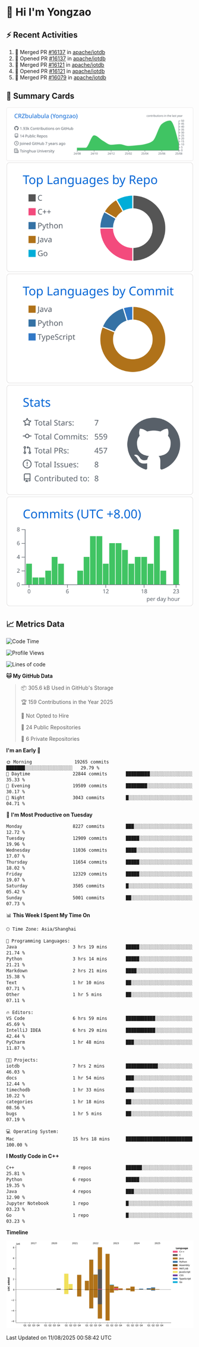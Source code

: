 # 👋 Hi I'm Yongzao

## ⚡ Recent Activities
<!--START_SECTION:activity-->
1. 🎉 Merged PR [#16137](https://github.com/apache/iotdb/pull/16137) in [apache/iotdb](https://github.com/apache/iotdb)
2. 💪 Opened PR [#16137](https://github.com/apache/iotdb/pull/16137) in [apache/iotdb](https://github.com/apache/iotdb)
3. 🎉 Merged PR [#16121](https://github.com/apache/iotdb/pull/16121) in [apache/iotdb](https://github.com/apache/iotdb)
4. 💪 Opened PR [#16121](https://github.com/apache/iotdb/pull/16121) in [apache/iotdb](https://github.com/apache/iotdb)
5. 🎉 Merged PR [#16079](https://github.com/apache/iotdb/pull/16079) in [apache/iotdb](https://github.com/apache/iotdb)
<!--END_SECTION:activity-->

## 🎑 Summary Cards

[![](https://raw.githubusercontent.com/CRZbulabula/CRZbulabula/main/profile-summary-card-output/github/0-profile-details.svg)](https://github.com/vn7n24fzkq/github-profile-summary-cards)
[![](https://raw.githubusercontent.com/CRZbulabula/CRZbulabula/main/profile-summary-card-output/github/1-repos-per-language.svg)](https://github.com/vn7n24fzkq/github-profile-summary-cards) [![](https://raw.githubusercontent.com/CRZbulabula/CRZbulabula/main/profile-summary-card-output/github/2-most-commit-language.svg)](https://github.com/vn7n24fzkq/github-profile-summary-cards)
[![](https://raw.githubusercontent.com/CRZbulabula/CRZbulabula/main/profile-summary-card-output/github/3-stats.svg)](https://github.com/vn7n24fzkq/github-profile-summary-cards) [![](https://raw.githubusercontent.com/CRZbulabula/CRZbulabula/main/profile-summary-card-output/github/4-productive-time.svg)](https://github.com/vn7n24fzkq/github-profile-summary-cards)

## 📈 Metrics Data

<!--START_SECTION:waka-->
![Code Time](http://img.shields.io/badge/Code%20Time-1%2C119%20hrs%2010%20mins-blue)

![Profile Views](http://img.shields.io/badge/Profile%20Views-0-blue)

![Lines of code](https://img.shields.io/badge/From%20Hello%20World%20I%27ve%20Written-35.4%20million%20lines%20of%20code-blue)

**🐱 My GitHub Data** 

> 📦 305.6 kB Used in GitHub's Storage 
 > 
> 🏆 159 Contributions in the Year 2025
 > 
> 🚫 Not Opted to Hire
 > 
> 📜 24 Public Repositories 
 > 
> 🔑 6 Private Repositories 
 > 
**I'm an Early 🐤** 

```text
🌞 Morning                19265 commits       ███████░░░░░░░░░░░░░░░░░░   29.79 % 
🌆 Daytime                22844 commits       █████████░░░░░░░░░░░░░░░░   35.33 % 
🌃 Evening                19509 commits       ████████░░░░░░░░░░░░░░░░░   30.17 % 
🌙 Night                  3043 commits        █░░░░░░░░░░░░░░░░░░░░░░░░   04.71 % 
```
📅 **I'm Most Productive on Tuesday** 

```text
Monday                   8227 commits        ███░░░░░░░░░░░░░░░░░░░░░░   12.72 % 
Tuesday                  12909 commits       █████░░░░░░░░░░░░░░░░░░░░   19.96 % 
Wednesday                11036 commits       ████░░░░░░░░░░░░░░░░░░░░░   17.07 % 
Thursday                 11654 commits       █████░░░░░░░░░░░░░░░░░░░░   18.02 % 
Friday                   12329 commits       █████░░░░░░░░░░░░░░░░░░░░   19.07 % 
Saturday                 3505 commits        █░░░░░░░░░░░░░░░░░░░░░░░░   05.42 % 
Sunday                   5001 commits        ██░░░░░░░░░░░░░░░░░░░░░░░   07.73 % 
```


📊 **This Week I Spent My Time On** 

```text
🕑︎ Time Zone: Asia/Shanghai

💬 Programming Languages: 
Java                     3 hrs 19 mins       █████░░░░░░░░░░░░░░░░░░░░   21.74 % 
Python                   3 hrs 14 mins       █████░░░░░░░░░░░░░░░░░░░░   21.21 % 
Markdown                 2 hrs 21 mins       ████░░░░░░░░░░░░░░░░░░░░░   15.38 % 
Text                     1 hr 10 mins        ██░░░░░░░░░░░░░░░░░░░░░░░   07.71 % 
Other                    1 hr 5 mins         ██░░░░░░░░░░░░░░░░░░░░░░░   07.11 % 

🔥 Editors: 
VS Code                  6 hrs 59 mins       ███████████░░░░░░░░░░░░░░   45.69 % 
IntelliJ IDEA            6 hrs 29 mins       ███████████░░░░░░░░░░░░░░   42.44 % 
PyCharm                  1 hr 48 mins        ███░░░░░░░░░░░░░░░░░░░░░░   11.87 % 

🐱‍💻 Projects: 
iotdb                    7 hrs 2 mins        ████████████░░░░░░░░░░░░░   46.03 % 
docs                     1 hr 54 mins        ███░░░░░░░░░░░░░░░░░░░░░░   12.44 % 
timechodb                1 hr 33 mins        ███░░░░░░░░░░░░░░░░░░░░░░   10.22 % 
categories               1 hr 18 mins        ██░░░░░░░░░░░░░░░░░░░░░░░   08.56 % 
bugs                     1 hr 5 mins         ██░░░░░░░░░░░░░░░░░░░░░░░   07.19 % 

💻 Operating System: 
Mac                      15 hrs 18 mins      █████████████████████████   100.00 % 
```

**I Mostly Code in C++** 

```text
C++                      8 repos             ██████░░░░░░░░░░░░░░░░░░░   25.81 % 
Python                   6 repos             █████░░░░░░░░░░░░░░░░░░░░   19.35 % 
Java                     4 repos             ███░░░░░░░░░░░░░░░░░░░░░░   12.90 % 
Jupyter Notebook         1 repo              █░░░░░░░░░░░░░░░░░░░░░░░░   03.23 % 
Go                       1 repo              █░░░░░░░░░░░░░░░░░░░░░░░░   03.23 % 
```



**Timeline**

![Lines of Code chart](https://raw.githubusercontent.com/CRZbulabula/CRZbulabula/main/assets/bar_graph.png)


 Last Updated on 11/08/2025 00:58:42 UTC
<!--END_SECTION:waka-->

